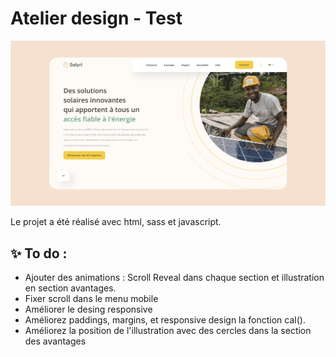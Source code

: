 # Atelier design - Test

![Design preview ](./assets/atelier-design-test-preview.png)

Le projet a été réalisé avec html, sass et javascript.

## ✨ To do :
- Ajouter des animations : Scroll Reveal dans chaque section et illustration en section avantages.
- Fixer scroll dans le menu mobile
- Améliorer le desing responsive
- Améliorez paddings, margins, et responsive design la fonction cal().
- Améliorez la position de l'illustration avec des cercles dans la section des avantages





